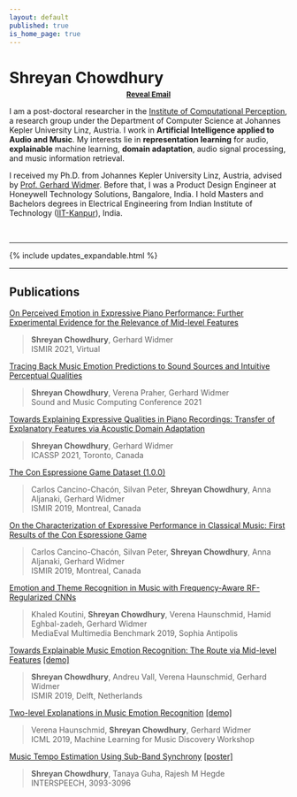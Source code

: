 ```yaml
---
layout: default
published: true
is_home_page: true
---
```

<h1 class="title-center"> Shreyan Chowdhury </h1>

<p style="margin-top: -1em; text-align: center; font-size: small; font-weight: bold"><a href="#" id="show-email">Reveal Email</a></p>
<script>
    var showEmailLink = document.getElementById('show-email');
    var emailID = 'shreyan.chowdhury@jku.at';
    showEmailLink.addEventListener('click', function(event) {
        if (showEmailLink.textContent === 'Reveal Email') {
            showEmailLink.textContent = emailID;
            showEmailLink.href = 'mailto:'+emailID;
            event.preventDefault();
            return false;
            }
        else {
            showEmailLink.textContent = emailID;
            showEmailLink.href = 'mailto:'+emailID;
            }
        });
</script>


I am a post-doctoral researcher in the [Institute of Computational Perception](https://www.jku.at/en/institute-of-computational-perception/about-us/people/shreyan-chowdhury/), a research group under the Department of Computer Science at Johannes Kepler University Linz, Austria. I work in **Artificial Intelligence applied to Audio and Music**. My interests lie in **representation learning** for audio, **explainable** machine learning, **domain adaptation**, audio signal processing, and music information retrieval. 

I received my Ph.D. from Johannes Kepler University Linz, Austria, advised by [Prof. Gerhard Widmer](https://www.jku.at/en/institute-of-computational-perception/about-us/people/gerhard-widmer/). Before that, I was a Product Design Engineer at Honeywell Technology Solutions, Bangalore, India. I hold Masters and Bachelors degrees in Electrical Engineering from Indian Institute of Technology ([IIT-Kanpur](https://en.wikipedia.org/wiki/IIT_Kanpur)), India.

<br>

<!--<ul class="downloads">
  <li><a href="#Publications"><strong>Publications</strong></a></li>
  <li><a href="#"><strong>About Me</strong></a></li>
 </ul>
 
<br><br>-->
---

{% include updates_expandable.html %}

---
## Publications

[On Perceived Emotion in Expressive Piano Performance: Further Experimental Evidence for the Relevance of Mid-level Features](https://arxiv.org/abs/2107.13231)
> **Shreyan Chowdhury**, Gerhard Widmer<br>
> ISMIR 2021, Virtual

[Tracing Back Music Emotion Predictions to Sound Sources and Intuitive Perceptual Qualities](https://arxiv.org/abs/2106.07787)
> **Shreyan Chowdhury**, Verena Praher, Gerhard Widmer<br>
> Sound and Music Computing Conference 2021

[Towards Explaining Expressive Qualities in Piano Recordings: Transfer of Explanatory Features via Acoustic Domain Adaptation](https://arxiv.org/abs/2102.13479)
> **Shreyan Chowdhury**, Gerhard Widmer<br>
> ICASSP 2021, Toronto, Canada


[The Con Espressione Game Dataset (1.0.0)](https://doi.org/10.5281/zenodo.3968828)
> Carlos Cancino-Chacón, Silvan Peter, **Shreyan Chowdhury**, Anna Aljanaki, Gerhard Widmer<br>
> ISMIR 2019, Montreal, Canada

[On the Characterization of Expressive Performance in Classical Music: First Results of the Con Espressione Game](https://arxiv.org/abs/2008.02194)
> Carlos Cancino-Chacón, Silvan Peter, **Shreyan Chowdhury**, Anna Aljanaki, Gerhard Widmer<br>
> ISMIR 2019, Montreal, Canada



[Emotion and Theme Recognition in Music with Frequency-Aware RF-Regularized CNNs](https://www.jku.at/fileadmin/gruppen/173/Research/Emotion_in_Music_with_Frequency-Aware_RF-Regularized_CNNs_Koutini.pdf)
> Khaled Koutini, **Shreyan Chowdhury**, Verena Haunschmid, Hamid Eghbal-zadeh, Gerhard Widmer<br>
> MediaEval Multimedia Benchmark 2019, Sophia Antipolis

[Towards Explainable Music Emotion Recognition: The Route via Mid-level Features](https://arxiv.org/abs/1907.03572) [[demo]](https://shreyanc.github.io/ismir_example.html)
>**Shreyan Chowdhury**, Andreu Vall, Verena Haunschmid, Gerhard Widmer<br>
>ISMIR 2019, Delft, Netherlands

[Two-level Explanations in Music Emotion Recognition](https://arxiv.org/abs/1905.11760) [[demo]](https://shreyanc.github.io/ICML_example.html)
>Verena Haunschmid, **Shreyan Chowdhury**, Gerhard Widmer<br>
>ICML 2019, Machine Learning for Music Discovery Workshop



[Music Tempo Estimation Using Sub-Band Synchrony](https://www.isca-speech.org/archive/Interspeech_2017/pdfs/1000.PDF) [[poster]](http://tanayag.com/Pub_files/chowdhury_ISposter.pdf)
>**Shreyan Chowdhury**, Tanaya Guha, Rajesh M Hegde<br>
>INTERSPEECH, 3093-3096
